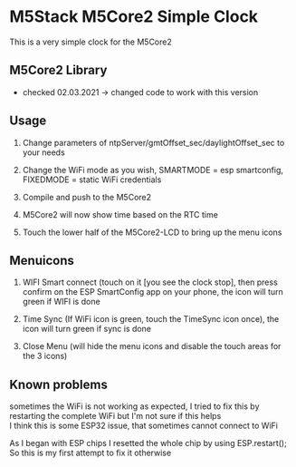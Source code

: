 # M5Stack M5Core2 Simple Clock

This is a very simple clock for the M5Core2

## M5Core2 Library 

* checked 02.03.2021 -> changed code to work with this version

## Usage 

1. Change parameters of ntpServer/gmtOffset_sec/daylightOffset_sec to your needs  

2. Change the WiFi mode as you wish, SMARTMODE = esp smartconfig, FIXEDMODE = static WiFi credentials  

3. Compile and push to the M5Core2  

4. M5Core2 will now show time based on the RTC time  

5. Touch the lower half of the M5Core2-LCD to bring up the menu icons  

## Menuicons 

1. WIFI Smart connect (touch on it [you see the clock stop], then press confirm on the ESP SmartConfig app on your phone, the icon will turn green if WIFI is done  

2. Time Sync (If WiFi icon is green, touch the TimeSync icon once), the icon will turn green if sync is done  

3. Close Menu (will hide the menu icons and disable the touch areas for the 3 icons)  

## Known problems 

sometimes the WiFi is not working as expected, I tried to fix this by  
restarting the complete WiFi but I'm not sure if this helps  
I think this is some ESP32 issue, that sometimes cannot connect to WiFi  
  
As I began with ESP chips I resetted the whole chip by using ESP.restart();  
So this is my first attempt to fix it otherwise  